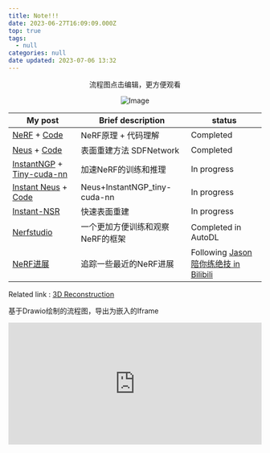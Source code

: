 ```yaml
---
title: Note!!!
date: 2023-06-27T16:09:09.000Z
top: true
tags:
  - null
categories: null
date updated: 2023-07-06 13:32
---
```


<p style= "text-align: center;">流程图点击编辑，更方便观看</p>
<div style="text-align:center">
    <img src="https://raw.githubusercontent.com/yq010105/Blog_images/main/pictures/20230627160834.png" alt="Image" />
</div>

| My post                                                                                                                                                      | Brief description            | status                                                                                                       |
| ------------------------------------------------------------------------------------------------------------------------------------------------------------ | ---------------------------- | ------------------------------------------------------------------------------------------------------------ |
| [NeRF](2023/06/14/NeRF/NeRF-Principle/) + [Code](/2023/06/15/NeRF/NeRF-code/)                                                                                | NeRF原理 + 代码理解                | Completed                                                                                                    |
| [Neus](/2023/06/14/NeRF/Surface%20Reconstruction/Neus/) + [Code](/2023/06/30/NeRF/Surface%20Reconstruction/Neus-code/)                                       | 表面重建方法 SDFNetwork            | Completed                                                                                                    |
| [InstantNGP](/2023/06/27/NeRF/Efficiency/NeRF-InstantNGP/) + [Tiny-cuda-nn](/2023/07/04/NeRF/Efficiency/NeRF-InstantNGP-code/)                               | 加速NeRF的训练和推理                 | In progress                                                                                                  |
| [Instant Neus](/2023/06/14/NeRF/Surface%20Reconstruction/Neus-Instant-nsr-pl/) + [Code](/2023/07/03/NeRF/Surface%20Reconstruction/Neus-Instant-nsr-pl-code/) | Neus+InstantNGP_tiny-cuda-nn | In progress                                                                                                  |
| [Instant-NSR](/2023/07/06/NeRF/Surface%20Reconstruction/Instant-NSR/)                                                                                        | 快速表面重建                       | In progress                                                                                                  |
| [Nerfstudio](/2023/06/15/NeRF/NeRF-Studio/)                                                                                                                  | 一个更加方便训练和观察NeRF的框架           | Completed in AutoDL                                                                                          |
| [NeRF进展](/2023/06/25/NeRF/NeRF-review/)                                                                                                                      | 追踪一些最近的NeRF进展                | Following [Jason陪你练绝技 in Bilibili](https://space.bilibili.com/455056488/channel/collectiondetail?sid=910368)|

Related link :  [3D Reconstruction](https://paperswithcode.com/task/3d-reconstruction)

<!-- more -->

基于Drawio绘制的流程图，导出为嵌入的Iframe

<iframe frameborder="0" style="width:100%;height:243px;" src="https://viewer.diagrams.net/?tags=%7B%7D&highlight=0000ff&edit=_blank&layers=1&nav=1#RnZTBbqMwEEC%2FZo6VwFCwj5hAq1WTQ3Poqjc2uIAEmLhOSfr1tY1JQBBpd6VIsd%2BMxzBvBHhxc34SWVduec5qQE5%2BBm8DCLme76s%2FTS4DCd1gAIWocpt0A%2Fvqm1noWHqqcvY5S5Sc17Lq5vDA25Yd5IxlQvB%2BnvbB6%2FmtXVawBdgfsnpJ36pclgPFKLzxZ1YV5XizG5Ah0mRjsn2TzzLLeT9BXgJeLDiXw6o5x6zWzRv7MpxL70SvDyZYK%2F%2FmwPvuuP%2Bmv5vt8aW7vL573OXPD7bKV1af7AtDQgA7QCJIMNAUcAhJCBgBJZA86i2lmtAYSGByEiAuJKkmODY5KUQpJL7OjB41UTkYQxLoI7qOr4kqrkIkBuqsFVQhZAqqU6mpE%2BpkTDWh6hZXkwgbopKpPjh0Wl5GfYKf2pzpDrjg0b6sJNt32UFHezWwipWyqW34g7fSTqCaUo8uOzy2iwnJzhNkO%2F7EeMOkuKgUG0WBtW%2FHf9z2t1m6snIyR9iyzI5vca18M6wWVvK68C%2F0uj2%2BBWLX5H9SVOyY%2F4s8oBXhvnZC0jV1ajE0WGnZ6J%2FOwcZYoG1E8cShmRdikiPXqPMNMaeiDRA8sboQfl%2Bd87%2FqFp5WbN5X58zVXfcTdx5ecec6%2Fy5PbW9fAhObfE%2B95Ac%3D"></iframe>
